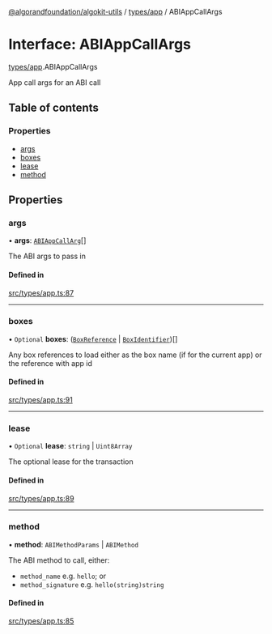 [@algorandfoundation/algokit-utils](../README.md) / [types/app](../modules/types_app.md) / ABIAppCallArgs

# Interface: ABIAppCallArgs

[types/app](../modules/types_app.md).ABIAppCallArgs

App call args for an ABI call

## Table of contents

### Properties

- [args](types_app.ABIAppCallArgs.md#args)
- [boxes](types_app.ABIAppCallArgs.md#boxes)
- [lease](types_app.ABIAppCallArgs.md#lease)
- [method](types_app.ABIAppCallArgs.md#method)

## Properties

### args

• **args**: [`ABIAppCallArg`](../modules/types_app.md#abiappcallarg)[]

The ABI args to pass in

#### Defined in

[src/types/app.ts:87](https://github.com/algorandfoundation/algokit-utils-ts/blob/main/src/types/app.ts#L87)

___

### boxes

• `Optional` **boxes**: ([`BoxReference`](types_app.BoxReference.md) \| [`BoxIdentifier`](../modules/types_app.md#boxidentifier))[]

Any box references to load either as the box name (if for the current app) or the reference with app id

#### Defined in

[src/types/app.ts:91](https://github.com/algorandfoundation/algokit-utils-ts/blob/main/src/types/app.ts#L91)

___

### lease

• `Optional` **lease**: `string` \| `Uint8Array`

The optional lease for the transaction

#### Defined in

[src/types/app.ts:89](https://github.com/algorandfoundation/algokit-utils-ts/blob/main/src/types/app.ts#L89)

___

### method

• **method**: `ABIMethodParams` \| `ABIMethod`

The ABI method to call, either:
 * `method_name` e.g. `hello`; or
 * `method_signature` e.g. `hello(string)string`

#### Defined in

[src/types/app.ts:85](https://github.com/algorandfoundation/algokit-utils-ts/blob/main/src/types/app.ts#L85)
